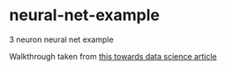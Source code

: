 # neural-net-example
3 neuron neural net example 


Walkthrough taken from [this towards data science article](https://towardsdatascience.com/how-to-build-your-own-neural-network-from-scratch-in-python-68998a08e4f6)
